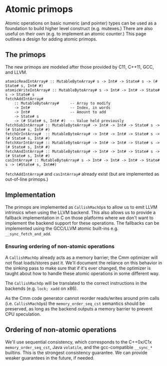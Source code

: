 # Atomic primops



Atomic operations on basic numeric (and pointer) types can be used as a foundation to build higher level construct (e.g. mutexes.) There are also useful on their own (e.g. to implement an atomic counter.) This page outlines a design for adding atomic primops.


## The primops



The new primops are modeled after those provided by C11, C++11, GCC, and LLVM.


```
atomicReadIntArray# :: MutableByteArray# s -> Int# -> State# s -> (# State# s, Int# #)
atomicWriteIntArray# :: MutableByteArray# s -> Int# -> Int# -> State# s -> State# s
fetchAddIntArray#
    :: MutableByteArray#     -- Array to modify
    -> Int#                  -- Index, in words
    -> Int#                  -- Amount to add
    -> State# s
    -> (# State# s, Int# #)  -- Value held previously
fetchSubIntArray# :: MutableByteArray# -> Int# -> Int# -> State# s -> (# State# s, Int# #)
fetchOrIntArray#  :: MutableByteArray# -> Int# -> Int# -> State# s -> (# State# s, Int# #)
fetchXorIntArray# :: MutableByteArray# -> Int# -> Int# -> State# s -> (# State# s, Int# #)
fetchAndIntArray# :: MutableByteArray# -> Int# -> Int# -> State# s -> (# State# s, Int# #)
casIntArray# :: MutableByteArray# s -> Int# -> Int# -> Int# -> State# s -> (#State# s, Int##)
```


`fetchAddIntArray#` and `casIntArray#` already exist (but are implemented as out-of-line primops.)


## Implementation



The primops are implemented as `CallishMachOp`s to allow us to emit LLVM intrinsics when using the LLVM backend. This also allows us to provide a fallback implementation in C on those platforms where we don't want to implement the backend support for these operations. The fallbacks can be implemented using the GCC/LLVM atomic built-ins e.g. `__sync_fetch_and_add`.


### Ensuring ordering of non-atomic operations



A `CallishMachOp` already acts as a memory barrier; the Cmm optimizer will not float loads/stores past it. We'll document the reliance on this behavior in the sinking pass to make sure that if it's ever changed, the optimizer is taught about how to handle these atomic operations in some different way.



The `CallishMachOp` will be translated to the correct instructions in the backends (e.g. `lock; xadd` on x86).



As the Cmm code generator cannot reorder reads/writes around prim calls (i.e. `CallishMachOp`s) the `memory_order_seq_cst` semantics should be preserved, as long as the backend outputs a memory barrier to prevent CPU speculation.


## Ordering of non-atomic operations



We'll use sequential consistency, which corresponds to the C++0x/C1x `memory_order_seq_cst`, Java `volatile`, and the gcc-compatible `__sync_*` builtins. This is the strongest consistency guarantee. We can provide weaker guarantees in the future, if needed.


